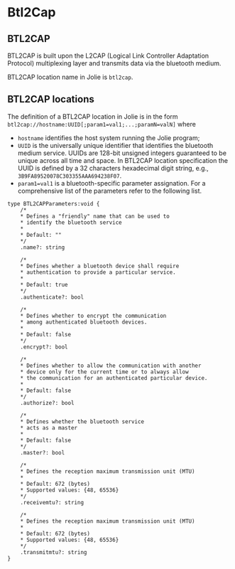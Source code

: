 # Btl2Cap

## BTL2CAP

BTL2CAP is built upon the L2CAP \(Logical Link Controller Adaptation Protocol\) multiplexing layer and transmits data via the bluetooth medium.

BTL2CAP location name in Jolie is `btl2cap`.

## BTL2CAP locations

The definition of a BTL2CAP location in Jolie is in the form `btl2cap://hostname:UUID[;param1=val1;...;paramN=valN]` where

* `hostname` identifies the host system running the Jolie program;
* `UUID` is the universally unique identifier that identifies the bluetooth medium service. UUIDs are 128-bit unsigned integers guaranteed to be unique across all time and space. In BTL2CAP location specification the UUID is defined by a 32 characters hexadecimal digit string, e.g., `3B9FA89520078C303355AAA694238F07`.
* `param1=val1` is a bluetooth-specific parameter assignation. For a comprehensive list of the parameters refer to the following list.

```text
type BTL2CAPParameters:void {
    /*
    * Defines a "friendly" name that can be used to
    * identify the bluetooth service
    * 
    * Default: ""
    */
    .name?: string

    /*
    * Defines whether a bluetooth device shall require 
    * authentication to provide a particular service.
    *
    * Default: true
    */
    .authenticate?: bool

    /*
    * Defines whether to encrypt the communication 
    * among authenticated bluetooth devices.
    *
    * Default: false
    */
    .encrypt?: bool

    /*
    * Defines whether to allow the communication with another
    * device only for the current time or to always allow
    * the communication for an authenticated particular device.
    *
    * Default: false
    */
    .authorize?: bool

    /*
    * Defines whether the bluetooth service 
    * acts as a master 
    *
    * Default: false
    */
    .master?: bool

    /*
    * Defines the reception maximum transmission unit (MTU)
    *
    * Default: 672 (bytes)
    * Supported values: {48, 65536}
    */
    .receivemtu?: string

    /*
    * Defines the reception maximum transmission unit (MTU)
    *
    * Default: 672 (bytes)
    * Supported values: {48, 65536}
    */
    .transmitmtu?: string
}
```

